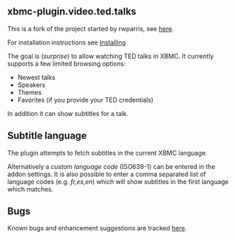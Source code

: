 xbmc-plugin.video.ted.talks
---------------------------
This is a fork of the project started by rwparris, see [here](http://forum.xbmc.org/showthread.php?tid=36866).

For installation instructions see [Installing](https://github.com/moreginger/xbmc-plugin.video.ted.talks/wiki/Installing)

The goal is (_surprise_) to allow watching TED talks in XBMC.
It currently supports a few limited browsing options:
* Newest talks
* Speakers
* Themes
* Favorites (if you provide your TED credentials)

In addition it can show subtitles for a talk.

Subtitle language
-----------------
The plugin attempts to fetch subtitles in the current XBMC language.

Alternatively a _custom language code_ (ISO639-1) can be entered in the addon settings.
It is also possible to enter a comma separated list of language codes (e.g. _fr,es,en_)
which will show subtitles in the first language which matches.

Bugs
----
Known bugs and enhancement suggestions are tracked [here](https://github.com/moreginger/xbmc-plugin.video.ted.talks/issues).